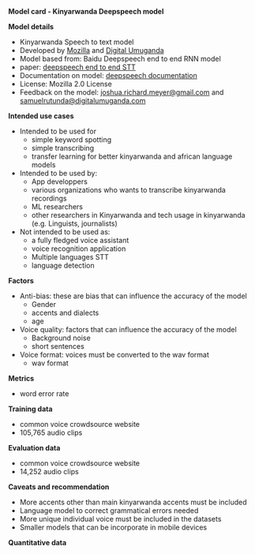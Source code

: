 **Model card - Kinyarwanda Deepspeech model**

**Model details**
- Kinyarwanda Speech to text model
- Developed by [Mozilla](mozilla.org) and [Digital Umuganda](digitalumuganda.com)
- Model based from: Baidu Deepspeech end to end RNN model
- paper: [deepspeech end to end STT](https://arxiv.org/pdf/1412.5567.pdf)
- Documentation on model: [deepspeech documentation](https://deepspeech.readthedocs.io/)
- License: Mozilla 2.0 License
- Feedback on the model: joshua.richard.meyer@gmail.com and samuelrutunda@digitalumuganda.com

**Intended use cases**
- Intended to be used for 
  - simple keyword spotting
  - simple transcribing
  - transfer learning for better kinyarwanda and african language models
- Intended to be used by:
  - App developpers
  - various organizations who wants to transcribe kinyarwanda recordings
  - ML researchers
  - other researchers in Kinyarwanda and tech usage in kinyarwanda (e.g. Linguists, journalists)
- Not intended to be used as:
  - a fully fledged voice assistant
  - voice recognition application 
  - Multiple languages STT
  - language detection 
  
**Factors**
- Anti-bias: these are bias that can influence the accuracy of the model
  - Gender
  - accents and dialects
  - age
- Voice quality: factors that can influence the accuracy of the model
  - Background noise
  - short sentences
- Voice format: voices must be converted to the wav format
  - wav format
  
**Metrics**
- word error rate

**Training data**
- common voice crowdsource website
- 105,765 audio clips

**Evaluation data**
- common voice crowdsource website
- 14,252 audio clips

**Caveats and recommendation**
- More accents other than main kinyarwanda accents must be included
- Language model to correct grammatical errors needed
- More unique individual voice must be included in the datasets
- Smaller models that can be incorporate in mobile devices

**Quantitative data**
